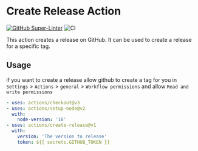 # Create Release Action

[![GitHub Super-Linter](https://github.com/actions/typescript-action/actions/workflows/linter.yml/badge.svg)](https://github.com/super-linter/super-linter)
![CI](https://github.com/actions/typescript-action/actions/workflows/ci.yml/badge.svg)

This action creates a release on GitHub. It can be used to create a release for
a specific tag.

## Usage

if you want to create a release allow github to create a tag for you in
`Settings` > `Actions` > `general` > `Workflow permissions` and allow
`Read and write permissions`

```yaml
- uses: actions/checkout@v3
- uses: actions/setup-node@v2
  with:
    node-version: '16'
- uses: actions/create-release@v1
  with:
    version: 'The version to release'
    token: ${{ secrets.GITHUB_TOKEN }}
```
